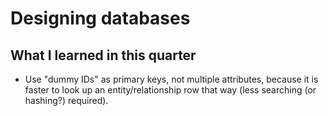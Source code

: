 # Designing databases
## What I learned in this quarter
- Use "dummy IDs" as primary keys, not multiple attributes, because it is faster to look up an entity/relationship row that way (less searching (or hashing?) required). 

